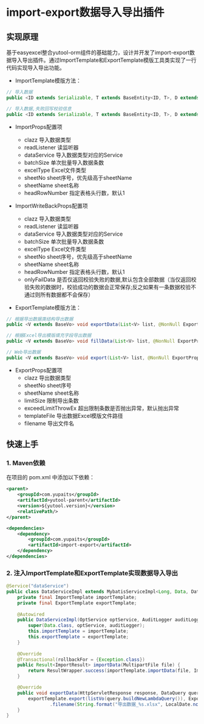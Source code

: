 # import-export数据导入导出插件

## 实现原理
基于easyexcel整合yutool-orm组件的基础能力，设计并开发了import-export数据导入导出插件。通过ImportTemplate和ExportTemplate模版工具类实现了一行代码实现导入导出功能。

- ImportTemplate模版方法：
```java
// 导入数据
public <ID extends Serializable, T extends BaseEntity<ID, T>, D extends BaseDto<ID>> ImportResult importData(MultipartFile file, @NonNull ImportProps<ID, T, D> importProps);

// 导入数据,失败回写校验信息
public <ID extends Serializable, T extends BaseEntity<ID, T>, D extends BaseDto<ID>> void importDataOrWriteBack(MultipartFile file, @NonNull ImportWriteBackProps<ID, T, D> importWriteBackProps, HttpServletResponse response);
```

  - ImportProps配置项
      - clazz 导入数据类型
      - readListener 读监听器
      - dataService 导入数据类型对应的Service
      - batchSize 单次批量导入数据条数
      - excelType Excel文件类型
      - sheetNo sheet序号，优先级高于sheetName
      - sheetName sheet名称
      - headRowNumber 指定表格头行数，默认1

  - ImportWriteBackProps配置项
      - clazz 导入数据类型
      - readListener 读监听器
      - dataService 导入数据类型对应的Service
      - batchSize 单次批量导入数据条数
      - excelType Excel文件类型
      - sheetNo sheet序号，优先级高于sheetName
      - sheetName sheet名称
      - headRowNumber 指定表格头行数，默认1
      - onlyFailData 是否仅返回校验失败的数据,默认包含全部数据（当仅返回校验失败的数据时，校验成功的数据会正常保存;反之如果有一条数据校验不通过则所有数据都不会保存）
- ExportTemplate模版方法：
```java
// 根据导出数据类结构导出数据
public <V extends BaseVo> void exportData(List<V> list, @NonNull ExportProps<V> exportProps, OutputStream outputStream);

// 根据Excel导出模版填充字段导出数据
public <V extends BaseVo> void fillData(List<V> list, @NonNull ExportProps<V> exportProps, OutputStream outputStream);

// Web导出数据
public <V extends BaseVo> void export(List<V> list, @NonNull ExportProps<V> exportProps, HttpServletResponse response);
```

   - ExportProps配置项
      - clazz 导出数据类型
      - sheetNo sheet序号
      - sheetName sheet名称
      - limitSize 限制导出条数
      - exceedLimitThrowEx 超出限制条数是否抛出异常，默认抛出异常
      - templateFile 导出数据Excel模版文件路径
      - filename 导出文件名
## 快速上手
### 1. Maven依赖
在项目的 pom.xml 中添加以下依赖：
```xml
<parent>
    <groupId>com.yupaits</groupId>
    <artifactId>yutool-parent</artifactId>
    <version>${yutool.version}</version>
    <relativePath/>
</parent>

<dependencies>
    <dependency>
        <groupId>com.yupaits</groupId>
        <artifactId>import-export</artifactId>
    </dependency>
</dependencies>
```
### 2. 注入ImportTemplate和ExportTemplate实现数据导入导出
```java
@Service("dataService")
public class DataServiceImpl extends MybatisServiceImpl<Long, Data, DataMapper> implements DataService {
  	private final ImportTemplate importTemplate;
  	private final ExportTemplate exportTemplate;
    
    @Autowired
  	public DataServiceImpl(OptService optService, AuditLogger auditLogger, ImportTemplate importTemplate, ExportTemplate exportTemplate) {
    	super(Data.class, optService, auditLogger);
		this.importTemplate = importTemplate;
		this.exportTemplate = exportTemplate;
	}
 	
    @Override
	@Transactional(rollbackFor = {Exception.class})
	public Result<ImportResult> importData(MultipartFile file) {
		return ResultWrapper.success(importTemplate.importData(file, ImportProps.<Long, Data, DataDto>builder().clazz(DataDto.class).dataService(this).build()));
	}

	@Override
	public void exportData(HttpServletResponse response, DataQuery query) throws IOException {
		exportTemplate.export(listVo(query.buildNewLambdaQuery()), ExportProps.<DataVo>builder().clazz(DataVo.class)
				.filename(String.format("导出数据_%s.xlsx", LocalDate.now(DateTimeConstants.ZONE_ID).toString())).build(), response);
	}
}
```

